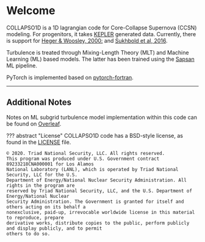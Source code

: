 # Welcome

COLLAPSO1D is a 1D lagrangian code for Core-Collapse Supernova (CCSN) modeling. For progenitors, it takes [KEPLER](https://2sn.org/kepler/doc/Introduction.html) generated data. Currently, there is support for [Heger & Woosley, 2000:](https://2sn.org/stellarevolution/) and [Sukhbold et al, 2016](https://arxiv.org/abs/1510.04643).

Turbulence is treated through Mixing-Length Theory (MLT) and Machine Learning (ML) based models. The latter has been trained using the [Sapsan](https://github.com/pikarpov-LANL/Sapsan) ML pipeline.

PyTorch is implemented based on [pytorch-fortran](https://github.com/alexeedm/pytorch-fortran).

---


## Additional Notes

Notes on ML subgrid turbulence model implementation within this code can be found on [Overleaf](https://www.overleaf.com/read/pgsnmxgdjkrq).


??? abstract "License"
    COLLAPSO1D code has a BSD-style license, as found in the [LICENSE](https://github.com/pikarpov-LANL/COLLAPSO1D/blob/master/LICENSE) file.

    © 2020. Triad National Security, LLC. All rights reserved.
    This program was produced under U.S. Government contract 89233218CNA000001 for Los Alamos
    National Laboratory (LANL), which is operated by Triad National Security, LLC for the U.S.
    Department of Energy/National Nuclear Security Administration. All rights in the program are
    reserved by Triad National Security, LLC, and the U.S. Department of Energy/National Nuclear
    Security Administration. The Government is granted for itself and others acting on its behalf a
    nonexclusive, paid-up, irrevocable worldwide license in this material to reproduce, prepare
    derivative works, distribute copies to the public, perform publicly and display publicly, and to permit
    others to do so.

